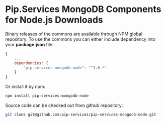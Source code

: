 # Pip.Services MongoDB Components for Node.js Downloads

Binary releases of the commons are available through NPM global repository. 
To use the commons you can either include dependency into your **package.json** file:

```js
{
    ...
    dependencies: {
        "pip-services-mongodb-node": "^3.0.*"
    }
}
``` 

Or install it by npm:

```bash
npm install pip-services-mongodb-node
```

Source code can be checked out from github repository:

```bash
git clone git@github.com:pip-services/pip-services-mongodb-node.git
```
